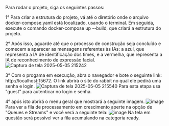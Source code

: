 Para rodar o projeto, siga os seguintes passos:

1° Para criar a estrutura do projeto, vá até o diretório onde o arquivo docker-compose.yaml está localizado, usando o terminal. Em seguida, execute o comando docker-compose up --build, que criará a estrutura do projeto.

2° Após isso, aguarde até que o processo de construção seja concluído e comecem a aparecer as mensagens referentes às IAs: a azul, que representa a IA de identificação dos times, e a vermelha, que representa a IA de reconhecimento de expressão facial.
![Captura de tela 2025-05-05 215242](https://github.com/user-attachments/assets/d9f657f0-d0ce-45e5-b527-db838be029ed)

3° Com o progama em execução, abra o navegador e bote o seguinte link: http://localhost:15672. O link abrirá o site do rabbit no qual ele pedirá uma senha e login.
![Captura de tela 2025-05-05 215540](https://github.com/user-attachments/assets/db140a46-2d52-451c-bc22-9defa064ab7a)
Para esta etapa usa "guest" para autenticar no login e senha.

4° após isto abrirá o menu geral que mostrará a seguinte imagem.
![image](https://github.com/user-attachments/assets/91c367f5-7e84-4c0e-930a-f8db4bf2d89f)
Para ver a fila de processamento em crescimento aperte na opção de "Queues e Streams" e você verá a seguinte tela:
![image](https://github.com/user-attachments/assets/70a87819-f8f6-4acc-ac34-a96d19550aed)
Na tela em questão será possível ver a fila acumulando na categoria ready.
